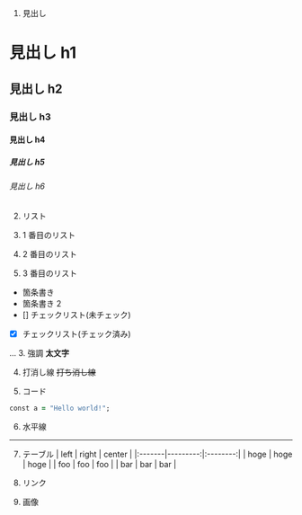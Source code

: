 1. 見出し

# 見出し h1

## 見出し h2

### 見出し h3

#### 見出し h4

##### 見出し h5

###### 見出し h6

2. リスト

1. 1 番目のリスト
1. 2 番目のリスト
1. 3 番目のリスト

- 箇条書き
- 箇条書き 2
- [] チェックリスト(未チェック)
- [x] チェックリスト(チェック済み)

... 3. 強調
**太文字**

4. 打消し線
   ~~打ち消し線~~

5. コード

```ruby
const a = "Hello world!";
```

6. 水平線

---

7. テーブル
   | left | right | center |
   |:-------|---------:|:--------:|
   | hoge | hoge | hoge |
   | foo | foo | foo |
   | bar | bar | bar |

8. リンク

9. 画像
